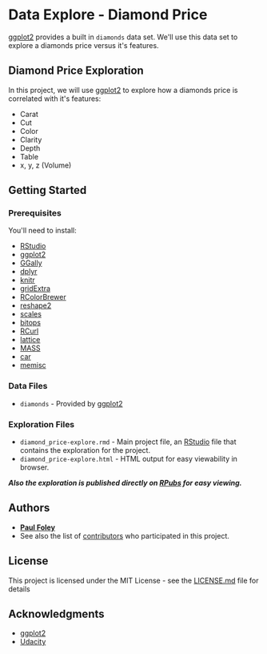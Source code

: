 # Data Explore - Diamond Price

[ggplot2](http://ggplot2.org/) provides a built in `diamonds` data set. We'll use this data set to explore a diamonds price versus it's features.


## Diamond Price Exploration

In this project, we will use [ggplot2](http://ggplot2.org/) to explore how a diamonds price is correlated with it's features:

* Carat
* Cut
* Color
* Clarity
* Depth
* Table
* x, y, z (Volume)


## Getting Started

### Prerequisites
You'll need to install:

* [RStudio](https://www.rstudio.com/products/rstudio/download/)
* [ggplot2](http://ggplot2.org/)
* [GGally](https://ggobi.github.io/ggally/)
* [dplyr](http://dplyr.tidyverse.org/)
* [knitr](https://yihui.name/knitr/)
* [gridExtra](https://cran.r-project.org/web/packages/gridExtra/index.html)
* [RColorBrewer](https://cran.r-project.org/web/packages/RColorBrewer/index.html)
* [reshape2](https://cran.r-project.org/web/packages/reshape2/index.html)
* [scales](https://cran.r-project.org/web/packages/scales/index.html)
* [bitops](https://cran.r-project.org/web/packages/bitops/index.html)
* [RCurl](https://cran.r-project.org/web/packages/RCurl/index.html)
* [lattice](https://cran.r-project.org/web/packages/lattice/index.html)
* [MASS](https://cran.r-project.org/web/packages/MASS/index.html)
* [car](https://cran.r-project.org/web/packages/car/index.html)
* [memisc](https://cran.r-project.org/web/packages/memisc/index.html)


### Data Files

* `diamonds` - Provided by [ggplot2](http://ggplot2.org/)

### Exploration Files

* `diamond_price-explore.rmd` - Main project file, an [RStudio](https://www.rstudio.com/products/rstudio/download/) file that contains the exploration for the project. 
* `diamond_price-explore.html` - HTML output for easy viewability in browser.

_**Also the exploration is published directly on [RPubs](http://rpubs.com/paulfoley/diamond_price-explore) for easy viewing.**_


## Authors

* [**Paul Foley**](https://github.com/paulfoley)
* See also the list of [contributors](https://github.com/paulfoley/data-analyst/tree/master/Diamond_Price-Explore) who participated in this project.


## License

This project is licensed under the MIT License - see the [LICENSE.md](LICENSE.md) file for details


## Acknowledgments

* [ggplot2](http://ggplot2.org/)
* [Udacity](https://www.udacity.com/)